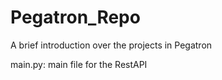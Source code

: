 # Pegatron_Repo

A brief introduction over the projects in Pegatron

main.py: main file for the RestAPI